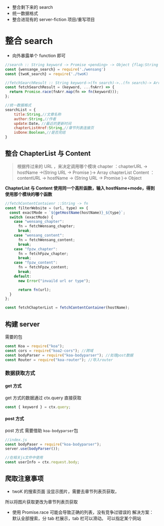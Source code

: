 - 整合剩下来的 search
- 统一数据格式
- 整合进现有的 server-fiction 项目/重写项目

# 整合 search

- 向外暴露单个 function 即可

```js
//search :: String keyword -> Promise <pending> -> Object {flag:String ,searchResult:Array}
const {wensange_search} = require('./wensang')
const {twoK_search} = require('./twoK)

//fetchSearchResult :: String keyword->(fn search)->..(fn search)-> Array searchList
const fetchSearchResult = (keyword, ...fnArr) => {
  return Promise.race(fnArr.map(fn => fn(keyword)));
};

//统一数据格式
searchList = {
    title:String,//文章名称
    author:String,//作者
    update:Date，//最近的更新时间
    chapterListHref:String,//章节列表连接页
    isDone:Boolean,//是否完结
}


```

## 整合 ChapterList 与 Content

> 根据传过来的 URL ，来决定调用哪个模块
> chapter ：chapterURL -> hostName ->(String URL -> Promise <Pendign>)-> Array chapterList
> Content ：contentURL -> hostName -> (String URL -> Promise <Pendign>)-> Object

**ChapterList 与 Content 使用同一个高阶函数，输入 hostName+mode，得到使用那个模块的哪个函数**

```js
//fetchContentContaienr ::String -> fn
const filterWebsite = (url, type) => {
  const exactMode = `${getHostName(hostName)}_${type}`;
  switch (exactMode) {
    case "wensang_chapter":
      fn = fetchWensang_chapter;
      break;
    case "wensang_content":
      fn = fetchWensang_content;
      break;
    case "fpzw_chapter":
      fn = fetchFpzw_chapter;
      break;
    case "fpzw_content":
      fn = fetchFpzw_content;
      break;
    default:
      new Error("invaild url or type");

      return fn(url);
  }
};

const fetchChapterList = fetchContentContainer(hostName);
```

## 构建 server

需要的包

```js
const Koa = require("koa");
const cors = require("koa2-cors"); //跨域
const bodyParser = require("koa-bodyparser"); //处理post数据
const Router = require("koa-router"); //导入router
```

### 数据获取方式

#### get 方式

get 方式的数据通过 ctx.query 直接获取

```js
const { keyword } = ctx.query;
```

#### post 方式

post 方式 需要借助 `koa-bodyparser`包

```js
//index.js
const bodyPaser = require("koa-bodyparser");
server.use(bodyParser());

//在相关js文件中使用
const userInfo = ctx.request.body;
```

## 爬取注意事项

- twoK 的搜索页面 没显示图片，需要去章节列表页获取，

所以将图片获取更改为章节列表页获取

- 使用 Promise.race 可能会导致正确的列表，没有竞争过错误的
  解决方案：
  默认全部搜索，分 tab 栏展示，tab 栏可以滑动。
  可以指定某个网站
